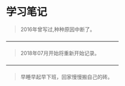 # 学习笔记

>2016年曾写过,种种原因中断了。

——————————————————————

>2018年07月开始将重新开始记录。

——————————————————————

>早睡早起早下班，回家慢慢搬自己的砖。